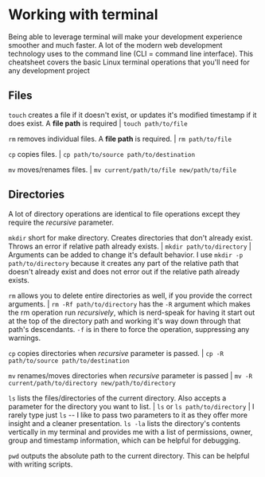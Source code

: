 # Working with terminal

Being able to leverage terminal will make your development experience smoother and much faster. A lot of the modern web development technology uses to the command line (CLI = command line interface). This cheatsheet covers the basic Linux terminal operations that you'll need for any development project

## Files

`touch` creates a file if it doesn't exist, or updates it's modified timestamp if it does exist. A **file path** is required | `touch path/to/file`

`rm` removes individual files. A **file path** is required. | `rm path/to/file`

`cp` copies files. | `cp path/to/source path/to/destination`

`mv` moves/renames files. | `mv current/path/to/file new/path/to/file`

## Directories

A lot of directory operations are identical to file operations except they require the _recursive_ parameter.

`mkdir` short for make directory. Creates directories that don't already exist. Throws an error if relative path already exists. | `mkdir path/to/directory` | Arguments can be added to change it's default behavior. I use `mkdir -p path/to/directory` because it creates any part of the relative path that doesn't already exist and does not error out if the relative path already exists.

`rm` allows you to delete entire directories as well, if you provide the correct arguments. | `rm -Rf path/to/directory` has the `-R` argument which makes the rm operation run _recursively_, which is nerd-speak for having it start out at the top of the directory path and working it's way down through that path's descendants. `-f` is in there to force the operation, suppressing any warnings.

`cp` copies directories when _recursive_ parameter is passed. | `cp -R path/to/source path/to/destination`

`mv` renames/moves directories when _recursive_ parameter is passed | `mv -R current/path/to/directory new/path/to/directory`

`ls` lists the files/directories of the current directory. Also accepts a parameter for the directory you want to list. | `ls` or `ls path/to/directory` | I rarely type just `ls` -- I like to pass two parameters to it as they offer more insight and a cleaner presentation. `ls -la` lists the directory's contents vertically in my terminal and provides me with a list of permissions, owner, group and timestamp information, which can be helpful for debugging.

`pwd` outputs the absolute path to the current directory. This can be helpful with writing scripts.
